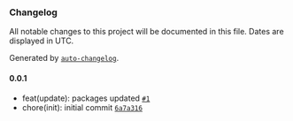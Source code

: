 ### Changelog

All notable changes to this project will be documented in this file. Dates are displayed in UTC.

Generated by [`auto-changelog`](https://github.com/CookPete/auto-changelog).

#### 0.0.1

- feat(update): packages updated [`#1`](https://github.com/Celtian/fifatables-stream/pull/1)
- chore(init): initial commit [`6a7a316`](https://github.com/Celtian/fifatables-stream/commit/6a7a316794cb2e15209d2534a4e798ab0bd6df34)
